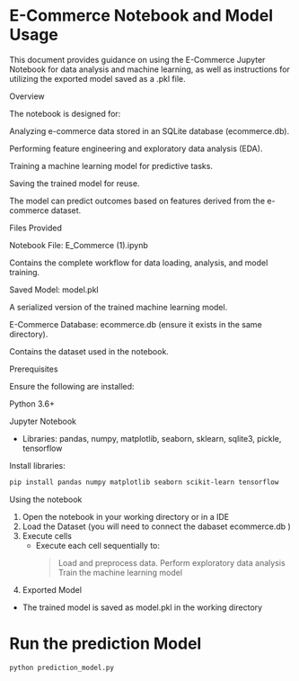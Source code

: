 # E-Commerce Notebook and Model Usage

This document provides guidance on using the E-Commerce Jupyter Notebook for data analysis and machine learning, as well as instructions for utilizing the exported model saved as a .pkl file.

Overview

The notebook is designed for:

Analyzing e-commerce data stored in an SQLite database (ecommerce.db).

Performing feature engineering and exploratory data analysis (EDA).

Training a machine learning model for predictive tasks.

Saving the trained model for reuse.

The model can predict outcomes based on features derived from the e-commerce dataset.

Files Provided

Notebook File: E_Commerce (1).ipynb

Contains the complete workflow for data loading, analysis, and model training.

Saved Model: model.pkl

A serialized version of the trained machine learning model.

E-Commerce Database: ecommerce.db (ensure it exists in the same directory).

Contains the dataset used in the notebook.

Prerequisites

Ensure the following are installed:

Python 3.6+

Jupyter Notebook

* Libraries: pandas, numpy, matplotlib, seaborn, sklearn, sqlite3, pickle, tensorflow

Install libraries:
```bash
pip install pandas numpy matplotlib seaborn scikit-learn tensorflow
```

Using the notebook
1. Open the notebook in your working directory or in a IDE
2. Load the Dataset (you will need to connect the dabaset ecommerce.db )
3. Execute cells
   * Execute each cell sequentially to:
      > Load and preprocess data.
      > Perform exploratory data analysis
      > Train the machine learning model
4. Exported Model
  * The trained model is saved as model.pkl in the working directory

# Run the prediction Model 
```bash
python prediction_model.py

```
